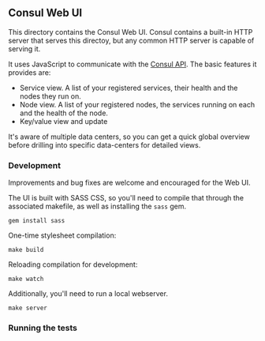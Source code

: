 ## Consul Web UI

This directory contains the Consul Web UI. Consul contains a built-in
HTTP server that serves this directoy, but any common HTTP server
is capable of serving it.

It uses JavaScript to communicate with the [Consul API](). The basic
features it provides are:

- Service view. A list of your registered services, their
health and the nodes they run on.
- Node view. A list of your registered nodes, the services running
on each and the health of the node.
- Key/value view and update

It's aware of multiple data centers, so you can get a quick global
overview before drilling into specific data-centers for detailed
views.

### Development

Improvements and bug fixes are welcome and encouraged for the Web UI.

The UI is built with SASS CSS, so you'll need to compile that through
the associated makefile, as well as installing the `sass` gem.

    gem install sass

One-time stylesheet compilation:

    make build

Reloading compilation for development:

    make watch

Additionally, you'll need to run a local webserver.

    make server


### Running the tests
